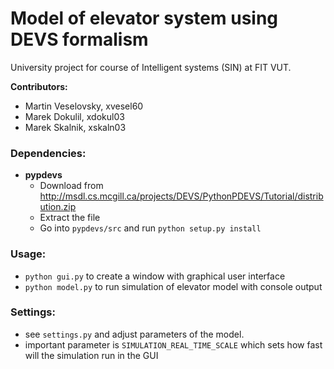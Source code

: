 # Model of elevator system using DEVS formalism
University project for course of Intelligent systems (SIN) at FIT VUT. 

**Contributors:**
- Martin Veselovsky, xvesel60
- Marek Dokulil, xdokul03
- Marek Skalnik, xskaln03

### Dependencies:
- **pypdevs**
	- Download from http://msdl.cs.mcgill.ca/projects/DEVS/PythonPDEVS/Tutorial/distribution.zip
	- Extract the file
    - Go into `pypdevs/src` and run `python setup.py install`

### Usage:
- `python gui.py` to create a window with graphical user interface
- `python model.py` to run simulation of elevator model with console output

### Settings:
- see `settings.py` and adjust parameters of the model.
- important parameter is `SIMULATION_REAL_TIME_SCALE` which sets how fast will the simulation run in the GUI
